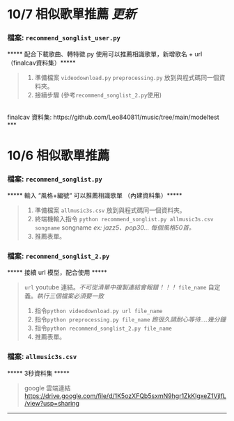 # 10/7  相似歌單推薦 *更新*
### 檔案: `recommend_songlist_user.py`
  ***** 配合下載歌曲、轉特徵.py 使用可以推薦相識歌單，新增歌名 + url （finalcav資料集）*****
  >1. 準備檔案 `videodownload.py` `preprocessing.py` 放到與程式碼同一個資料夾。
  >2. 接續步驟 (參考`recommend_songlist_2.py`使用)
<br>
finalcav 資料集: https://github.com/Leo840811/music/tree/main/modeltest<br>
*** 
<br>

# 10/6  相似歌單推薦
  ### 檔案: `recommend_songlist.py`
  ***** 輸入 “風格+編號“ 可以推薦相識歌單 （內建資料集）*****
  >1. 準備檔案 `allmusic3s.csv` 放到與程式碼同一個資料夾。
  >2. 終端機輸入指令 `python recommend_songlist.py allmusic3s.csv songname`  songname _ex: jazz5、pop30... 每個風格50首。_
  >3. 推薦表單。
 
  ### 檔案: `recommend_songlist_2.py` 
  ***** 接續 url 模型，配合使用 *****
  >`url` youtube 連結。*不可從清單中複製連結會報錯！！！*
  >`file_name` 自定義。*執行三個檔案必須要一致*
  >1. 指令`python videodownload.py url file_name`    
  >2. 指令`python preprocessing.py file_name` _跑很久請耐心等待....幾分鐘_
  >3. 指令`python recommend_songlist_2.py file_name` 
  >4. 推薦表單。
  
  ### 檔案: `allmusic3s.csv` 
  ***** 3秒資料集 *****
  >google 雲端連結
  https://drive.google.com/file/d/1K5ozXFQb5sxmN9hgr1ZkKlgxeZ1VjlfL/view?usp=sharing
***

